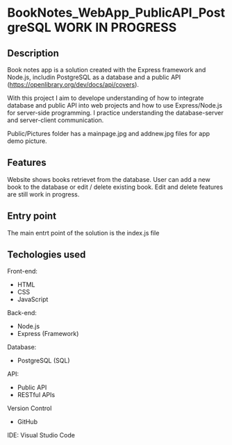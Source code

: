 # BookNotes_WebApp_PublicAPI_PostgreSQL WORK IN PROGRESS

## Description
Book notes app is a solution created with the Express framework and Node.js, includin PostgreSQL as a database and a public API (https://openlibrary.org/dev/docs/api/covers). 

With this project I aim to develope understanding of how to integrate database and public API into web projects and how to use Express/Node.js for server-side programming. I practice understanding the database-server and server-client communication. 

Public/Pictures folder has a mainpage.jpg and addnew.jpg files for app demo picture.

## Features
Website shows books retrievet from the database. 
User can add a new book to the database or edit / delete existing book. Edit and delete features are still work in progress. 

## Entry point
The main entrt point of the solution is the index.js file

## Techologies used
Front-end:
- HTML
- CSS
- JavaScript

Back-end:
- Node.js
- Express (Framework)

Database:
- PostgreSQL (SQL)

API: 
- Public API
- RESTful APIs

Version Control
- GitHub

IDE: Visual Studio Code 
